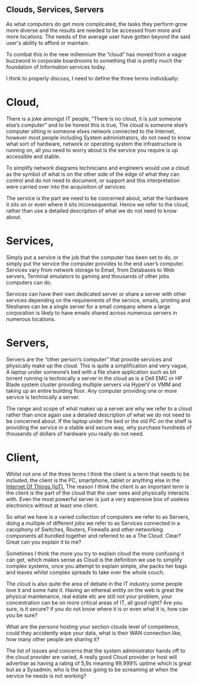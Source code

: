  ## Clouds, Services, Servers

As what computers do get more complicated, the tasks they perform grow more diverse and the results are needed to be accessed from more and more locations. The needs of the average user have gotten beyond the said user's ability to afford or maintain. 

To combat this in the new millennium the “cloud” has moved from a vague buzzword in corporate boardrooms to something that is pretty much the foundation of Information services today.

I think to properly discuss, I need to define the three terms individually:

# Cloud,

There is a joke amongst IT people, “There is no cloud, it is just someone else’s computer” and to be honest this is true, The cloud is someone else’s computer sitting in someone elses network connected to the Internet, however most people including System administrators, do not need to know what sort of hardware, network or operating system the infrastructure is running on, all you need to worry about is the service you require is up accessible and stable. 

To simplify network diagrams technicians and engineers would use a cloud as the symbol of what is on the other side of the edge of what they can control and do not need to document, or support and this interpretation were carried over into the acquisition of services. 

The service is the part we need to be concerned about, what the hardware it sits on or even where it sits inconsequential. Hence we refer to the cloud, rather than use a detailed description of what we do not need to know about.

# Services,

Simply put a service is the job that the computer has been set to do, or simply put the service the computer provides to the end user’s computer. Services vary from network storage to Email, from Databases to Web servers, Terminal emulators to gaming and thousands of other jobs computers can do. 

Services can have their own dedicated server or share a server with other services depending on the requirements of the service, emails, printing and fileshares can be a single server for a small company where a large corporation is likely to have emails shared across numerous servers in numerous locations.

# Servers,

Servers are the “other person’s computer” that provide services and physically make up the cloud. This is quite a simplification and very vague, A laptop under someone’s bed with a file share application such as bit torrent running is technically a server in the cloud as is a Dell EMC or HP Blade system cluster providing multiple servers via HyperV or VMM and taking up an entire building floor. Any computer providing one or more service is technically a server. 

The range and scope of what makes up a server are why we refer to a cloud rather than once again use a detailed description of what we do not need to be concerned about. If the laptop under the bed or the old PC on the shelf is providing the service in a stable and secure way, why purchase hundreds of thousands of dollars of hardware you really do not need.

# Client,

Whilst not one of the three terms I think the client is a term that needs to be included, the client is the PC, smartphone, tablet or anything else in the [Internet Of Things (IoT).](https://en.wikipedia.org/wiki/Internet_of_things) The reason I think the client is an important term is the client is the part of the cloud that the user sees and physically interacts with. Even the most powerful server is just a very expensive box of useless electronics without at least one client.

So what we have is a varied collection of computers we refer to as Servers, doing a multiple of different jobs we refer to as Services connected in a cacophony of Switches, Routers, Firewalls and other networking components all bundled together and referred to as a The Cloud. Clear? Great can you explain it to me?

Sometimes I think the more you try to explain cloud the more confusing it can get, which makes sense as Cloud is the definition we use to simplify complex systems, once you attempt to explain simple, she packs her bags and leaves whilst complex spreads to take over the whole couch.

The cloud is also quite the area of debate in the IT industry some people love it and some hate it. Having an ethereal entity on the web is great the physical maintenance, real estate etc are still not your problem, your concentration can be on more critical areas of IT, all good right? Are you sure, is it secure? if you do not know where it is or even what it is, how can you be sure?

What are the persons hosting your section clouds level of competence, could they accidently wipe your data, what is their WAN connection like, how many other people are sharing it?

The list of issues and concerns that the system administrator hands off to the cloud provider are varied, A really good Cloud provider or host will advertise as having a rating of 5,9s meaning 99.999% uptime which is great but as a Sysadmin, who is the boss going to be screaming at when the service he needs is not working?
